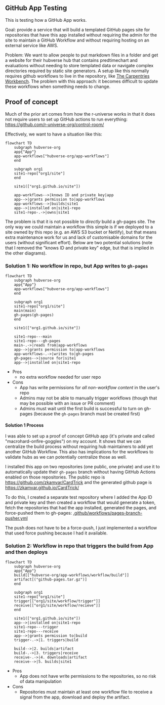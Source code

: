 ## GitHub App Testing

This is testing how a GitHub App works.

Goal: provide a service that will build a templated GitHub pages site for
repositories that have this app installed without requiring the admin for the
site to maintain a GitHub Workflow and without requiring hosting on an external
service like AWS.

Problem: We want to allow people to put markdown files in a folder and get a
website for their hubverse hub that contains predtimechart and evaluations
without needing to store templated data or navigate complex directories required
by static site generators. A setup like this normally requires github workflows
to live in the repository, like [The Carpentries
Workbench](https://carpentries.github.io/workbench). The problem with this
approach: it becomes difficult to update these workflows when something needs to
change. 


## Proof of concept

Much of the prior art comes from how the r-universe works in that it does not
require users to set up GitHub actions to run everything:
https://github.com/r-universe-org/control-room/

Effectively, we want to have a situation like this:

```mermaid
flowchart TD
    subgraph hubverse-org
    app{"App"}
    app-workflows["hubverse-org/app-workflows"]
    end

    subgraph org1
    site1-repo["org1/site"]
    end

    site1(["org1.github.io/site"])

    app-workflows-->|knows ID and private key|app
    app-->|grants permission to|app-workflows
    app-workflows-->|builds|site1
    app-->|installed on|site1-repo
    site1-repo-.->|owns|site1
```

The problem is that it is not possible to _directly_ build a gh-pages site. The
only way we could maintain a workflow this simple is if we deployed to a site
owned by this repo (e.g. an AWS S3 bucket or Netlify), but that means extra
maintenance work for us and lack of customisable domains for the users (without
significant effort). Below are two potential solutions (note that I removed the
"knows ID and private key" edge, but that is implied in the other diagrams).


### Solution 1: No workflow in repo, but App writes to `gh-pages`

```mermaid
flowchart TD
    subgraph hubverse-org
    app{"App"}
    app-workflows["hubverse-org/app-workflows"]
    end

    subgraph org1
    site1-repo["org1/site"]
    main(main)
    gh-pages(gh-pages)
    end

    site1(["org1.github.io/site"])

    site1-repo---main
    site1-repo---gh-pages
    main-.->|reads from|app-workflows
    app-->|grants permission to|app-workflows
    app-workflows-.->|writes to|gh-pages
    gh-pages-->|source for|site1
    app-->|installed on|site1-repo
```

 - Pros
   - no extra workflow needed for user repo
 - Cons
   - App has write permissions for _all non-workflow content_ in the user's repo
   - Admins may not be able to manually trigger workflows (though that may be
     possible with an issue or PR comment)
   - Admins must wait until the first build is successful to turn on gh-pages
     (because the `gh-pages` branch must be created first)


#### Solution 1 Process

I was able to set up a proof of concept GitHub app (it's private and called
"macrohard-onfire-goggles") on my account. It shows that we can centralize the
build process without requiring hub maintainers to add yet another GitHub
Workflow. This also has implications for the workflows to validate hubs as we
can potentially centralize those as well.

I installed this app on two repositories (one public, one private) and use it
to automatically update their `gh-pages` branch without having GitHub Actions
enabled on those repositories. The public repo is
https://github.com/zkamvar/CardTrick and the generated github page is
https://zkamvar.github.io/CardTrick/

To do this, I created a separate test repository where I added the App ID and
private key and then created a workflow that would generate a token, fetch the
repositories that had the app installed, generated the pages, and force-pushed
them to gh-pages:
[.github/workflows/pages-branch-pusher.yml](.github/workflows/pages-branch-pusher.yml)

The push does not have to be a force-push, I just implemented a workflow that
used force pushing because I had it available. 

### Solution 2: Workflow in repo that triggers the build from App and then deploys

```mermaid
flowchart TD
    subgraph hubverse-org
    app{"App"}
    build[["hubverse-org/app-workflows/workflow/build"]]
    artifact[("github-pages.tar.gz")]
    end

    subgraph org1
    site1-repo["org1/site"]
    trigger[["org1/site/workflow/trigger"]]
    receive[["org1/site/workflow/recieve"]]
    end

    site1(["org1.github.io/site"])
    app-->|installed on|site1-repo
    site1-repo---trigger
    site1-repo---receive
    app-->|grants permission to|build
    trigger-.->|1. triggers|build
    
    build-->|2. builds|artifact
    build-.->|3. triggers|receive
    receive-.->|4. downloads|artifact
    receive-->|5. builds|site1
```

 - Pros
   - App does not have write permissions to the repositories, so no risk of data
     manipulation
 - Cons
   - Repositories must maintain at least one workflow file to receive a signal
     from the app, download and deploy the artifact. 



